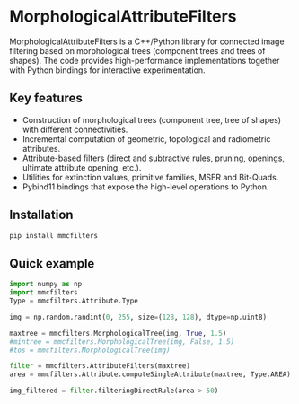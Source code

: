 # MorphologicalAttributeFilters

MorphologicalAttributeFilters is a C++/Python library for connected image filtering based on morphological trees (component
trees and trees of shapes). The code provides high-performance implementations together with Python bindings for interactive
experimentation.

## Key features

* Construction of morphological trees (component tree, tree of shapes) with different connectivities.
* Incremental computation of geometric, topological and radiometric attributes.
* Attribute-based filters (direct and subtractive rules, pruning, openings, ultimate attribute opening, etc.).
* Utilities for extinction values, primitive families, MSER and Bit-Quads.
* Pybind11 bindings that expose the high-level operations to Python.

## Installation

```bash
pip install mmcfilters
```

## Quick example

```python
import numpy as np
import mmcfilters
Type = mmcfilters.Attribute.Type

img = np.random.randint(0, 255, size=(128, 128), dtype=np.uint8)

maxtree = mmcfilters.MorphologicalTree(img, True, 1.5)
#mintree = mmcfilters.MorphologicalTree(img, False, 1.5)
#tos = mmcfilters.MorphologicalTree(img) 

filter = mmcfilters.AttributeFilters(maxtree)
area = mmcfilters.Attribute.computeSingleAttribute(maxtree, Type.AREA)

img_filtered = filter.filteringDirectRule(area > 50)
```
